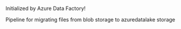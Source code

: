 Initialized by Azure Data Factory!

Pipeline for migrating files from blob storage to azuredatalake storage
